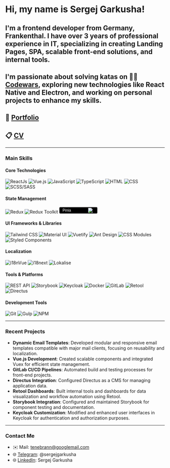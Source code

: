 # Hi, my name is **Sergej Garkusha**!

## I'm a frontend developer from Germany, Frankenthal. I have over 3 years of professional experience in IT, specializing in creating Landing Pages, SPA, scalable front-end solutions, and internal tools.

## I'm passionate about solving katas on 👩‍💻 [Codewars](https://www.codewars.com/users/Tenebran), exploring new technologies like **React Native** and **Electron**, and working on personal projects to enhance my skills.

## 💼 [Portfolio](https://tenebran.github.io/MyPortfolio/)

## 📋 [CV](https://github.com/Tenebran/Tenebran/blob/main/Sergej_Garkusha_CV.pdf)

---

### Main Skills

#### Core Technologies

![ReactJs](https://img.shields.io/badge/-React-090909?style=for-the-badge&logo=React)
![Vue.js](https://img.shields.io/badge/-Vue.js-090909?style=for-the-badge&logo=vue.js)
![JavaScript](https://img.shields.io/badge/-JavaScript-090909?style=for-the-badge&logo=JavaScript)
![TypeScript](https://img.shields.io/badge/-TypeScript-090909?style=for-the-badge&logo=TypeScript)
![HTML](https://img.shields.io/badge/-HTML-090909?style=for-the-badge&logo=html5)
![CSS](https://img.shields.io/badge/-CSS-090909?style=for-the-badge&logo=css3)
![SCSS/SASS](https://img.shields.io/badge/-SASS/SCSS-090909?style=for-the-badge&logo=sass)

#### State Management

![Redux](https://img.shields.io/badge/-Redux-090909?style=for-the-badge&logo=redux)
![Redux Toolkit](https://img.shields.io/badge/-Redux%20Toolkit-090909?style=for-the-badge&logo=redux)
<svg xmlns="http://www.w3.org/2000/svg" width="120" height="20" role="img" aria-label="Pinia">
<rect rx="3" width="120" height="20" fill="#000"/>
<text x="10" y="14" fill="#fff" font-family="Arial, sans-serif" font-size="12">Pinia</text>
<image x="90" y="2" width="16" height="16" href="https://raw.githubusercontent.com/Tenebran/project-assets/c189020548d397ee70848d01d8920681c96eb4b9/image/skills/Pinialogo.svg"/>
</svg>

#### UI Frameworks & Libraries

![Tailwind CSS](https://img.shields.io/badge/-Tailwind%20CSS-090909?style=for-the-badge&logo=tailwind-css)
![Material UI](https://img.shields.io/badge/-Material%20UI-090909?style=for-the-badge&logo=mui)
![Vuetify](https://img.shields.io/badge/-Vuetify-090909?style=for-the-badge&logo=vuetify)
![Ant Design](https://img.shields.io/badge/-Ant%20Design-090909?style=for-the-badge&logo=antDesign)
![CSS Modules](https://img.shields.io/badge/-CSS%20Modules-090909?style=for-the-badge)
![Styled Components](https://img.shields.io/badge/-Styled%20Components-090909?style=for-the-badge)

#### Localization

![i18nVue](https://img.shields.io/badge/-i18nVue-090909?style=for-the-badge&logo=i18nVue)
![i18next](https://img.shields.io/badge/-i18next-090909?style=for-the-badge&logo=i18next)
![Lokalise](https://img.shields.io/badge/-Lokalise-090909?style=for-the-badge)

#### Tools & Platforms

![REST API](https://img.shields.io/badge/-REST%20API-090909?style=for-the-badge&logo=rest-api)
![Storybook](https://img.shields.io/badge/-Storybook-090909?style=for-the-badge&logo=Storybook)
![Keycloak](https://img.shields.io/badge/-Keycloak-090909?style=for-the-badge&logo=keycloak)
![Docker](https://img.shields.io/badge/-Docker-090909?style=for-the-badge&logo=docker)
![GitLab](https://img.shields.io/badge/-GitLab-090909?style=for-the-badge&logo=gitlab)
![Retool](https://img.shields.io/badge/-Retool-090909?style=for-the-badge)
![Directus](https://img.shields.io/badge/-Directus-090909?style=for-the-badge)

#### Development Tools

![Git](https://img.shields.io/badge/-Git-090909?style=for-the-badge&logo=git)
![Gulp](https://img.shields.io/badge/-Gulp-090909?style=for-the-badge&logo=gulp)
![NPM](https://img.shields.io/badge/-NPM-090909?style=for-the-badge&logo=npm)

---

### Recent Projects

- **Dynamic Email Templates**: Developed modular and responsive email templates compatible with major mail clients, focusing on reusability and localization.
- **Vue.js Development**: Created scalable components and integrated Vuex for efficient state management.
- **GitLab CI/CD Pipelines**: Automated build and testing processes for front-end projects.
- **Directus Integration**: Configured Directus as a CMS for managing application data.
- **Retool Dashboards**: Built internal tools and dashboards for data visualization and workflow automation using Retool.
- **Storybook Integration**: Configured and maintained Storybook for component testing and documentation.
- **Keycloak Customization**: Modified and enhanced user interfaces in Keycloak for authentication and authorization purposes.

---

### Contact Me

- ✉️ Mail: tenebrann@googlemail.com
- 🌐 [Telegram](https://t.me/sergejgarkusha): @sergejgarkusha
- 🌐 [LinkedIn](https://www.linkedin.com/in/sgarkush/): Sergej Garkusha
